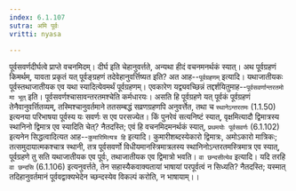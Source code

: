 ```yaml
---
index: 6.1.107
sutra: अमि पूर्वः
vritti: nyasa

---
```

पूर्वसवर्णदीर्घत्वे प्राप्ते वचनमिदम्। दीर्घ इति चेहानुवर्त्तते, अन्यथा हीदं वचनमनर्थकं स्यात्।
अथ पूर्वग्रहणं किमर्थम्, यावता प्रकृतं यत् पूर्वङ्ग्रहणं तदेवेहानुवर्त्तिष्यत इति? अत आह--`पूर्वग्रहणम्` इत्यादि। यथाजातीयकः पूर्वस्तथाजातीयक एव यथा स्यादित्येवमर्थं पूर्वग्रहणम्। एवकारेण यद्व्यवच्छिन्नं तद्दर्शयितुमाह--`पूर्वसवर्णान्तरतमो मा भूत्` इति। पूर्वसवर्णश्चासावन्तरतमश्चेति कर्मधारयः। असति हि पूर्वग्रहणे यत् पूर्वकं पूर्वग्रहणं तेनैवानुवर्त्तितव्यम्, तस्मिश्चानुवर्तमाने ततसम्बद्धं सव्रणग्रहणपि अनुवर्त्तेत, तथा च `स्थानेऽन्तरतमः` (1.1.50) इत्यनया परिभाषया पूर्वस्य यः सवर्णः स एव परसज्येत। किं पुनरेवं सत्यनिष्टं स्यात्, वृक्षमित्यादौ द्विमात्रस्य स्थानिनो द्विमात्र एव स्यादिति चेत्? नैतदस्ति; एवं हि वचनमिदमनर्थकं स्यात्, `प्रथमयोः पूर्वसवर्णः` (6.1.102) इत्यनेन सिद्धत्वादित्यत आह--`कुमारिमित्यत्र हि` इत्यादि। कुमारीशब्दस्येकारो द्विमात्रः, अमोऽकारो मात्रिकः; तत्समुदायात्मकश्चात्र स्थानी, तत्र पूर्वसवर्णो विधीयमानस्त्रिमात्रलस्य स्थानिनोऽन्तरतमस्त्रिमात्र एव स्यात्, पूर्वग्रहणे तु सति यथाजातीयक एव पूर्वः, तथाजातीयक एव द्विमात्रो भवति।
`वा छन्दसीत्येव` इत्यादि। यदि तरहि `वा छन्दसि` (6.1.106) इत्यनुवर्त्तते, तेन सहास्यैकवाक्यतायां भाषायां परपूर्वत्वं न सिध्यति? नैतदस्ति; यस्मात् तदिहानुवर्तमानं पूर्ववद्वाक्यभेदेन च्छन्दस्येव विकल्पं करोति, न भाषायाम्।।